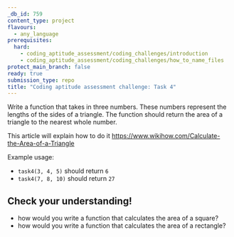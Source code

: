 ```yaml
---
_db_id: 759
content_type: project
flavours:
  - any_language
prerequisites:
  hard:
    - coding_aptitude_assessment/coding_challenges/introduction
    - coding_aptitude_assessment/coding_challenges/how_to_name_files
protect_main_branch: false
ready: true
submission_type: repo
title: "Coding aptitude assessment challenge: Task 4"
---
```


Write a function that takes in three numbers. These numbers represent the lengths of the sides of a triangle. The function should return the area of a triangle to the nearest whole number.

This article will explain how to do it https://www.wikihow.com/Calculate-the-Area-of-a-Triangle

Example usage:

- `task4(3, 4, 5)` should return `6`
- `task4(7, 8, 10)` should return `27`

## Check your understanding!

- how would you write a function that calculates the area of a square?
- how would you write a function that calculates the area of a rectangle?
